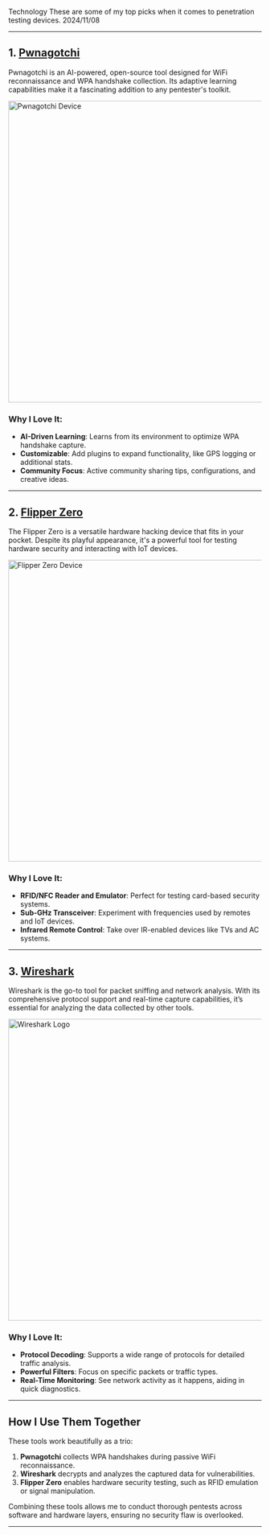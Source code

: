 Technology
These are some of my top picks when it comes to penetration testing devices.
2024/11/08

---

## 1. [Pwnagotchi](https://pwnagotchi.ai)

Pwnagotchi is an AI-powered, open-source tool designed for WiFi reconnaissance and WPA handshake collection. Its adaptive learning capabilities make it a fascinating addition to any pentester's toolkit.

<img src="images/pwnagotchi.jpg" alt="Pwnagotchi Device" width="600px" />

### Why I Love It:
- **AI-Driven Learning**: Learns from its environment to optimize WPA handshake capture.
- **Customizable**: Add plugins to expand functionality, like GPS logging or additional stats.
- **Community Focus**: Active community sharing tips, configurations, and creative ideas.

---

## 2. [Flipper Zero](https://flipperzero.one)

The Flipper Zero is a versatile hardware hacking device that fits in your pocket. Despite its playful appearance, it's a powerful tool for testing hardware security and interacting with IoT devices.

<img src="images/flipper-zero.jpg" alt="Flipper Zero Device" width="600px" />

### Why I Love It:
- **RFID/NFC Reader and Emulator**: Perfect for testing card-based security systems.
- **Sub-GHz Transceiver**: Experiment with frequencies used by remotes and IoT devices.
- **Infrared Remote Control**: Take over IR-enabled devices like TVs and AC systems.

---

## 3. [Wireshark](https://www.wireshark.org)

Wireshark is the go-to tool for packet sniffing and network analysis. With its comprehensive protocol support and real-time capture capabilities, it’s essential for analyzing the data collected by other tools.

<img src="images/wireshark.png" alt="Wireshark Logo" width="600px" />

### Why I Love It:
- **Protocol Decoding**: Supports a wide range of protocols for detailed traffic analysis.
- **Powerful Filters**: Focus on specific packets or traffic types.
- **Real-Time Monitoring**: See network activity as it happens, aiding in quick diagnostics.

---

## How I Use Them Together

These tools work beautifully as a trio:
1. **Pwnagotchi** collects WPA handshakes during passive WiFi reconnaissance.
2. **Wireshark** decrypts and analyzes the captured data for vulnerabilities.
3. **Flipper Zero** enables hardware security testing, such as RFID emulation or signal manipulation.

Combining these tools allows me to conduct thorough pentests across software and hardware layers, ensuring no security flaw is overlooked.

---
